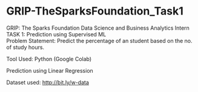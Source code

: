 # GRIP-TheSparksFoundation_Task1
GRIP: The Sparks Foundation Data Science and Business Analytics Intern  
TASK 1: Prediction using Supervised ML  
Problem Statement: Predict the percentage of an student based on the no. of study hours. 

Tool Used: Python (Google Colab)

Prediction using Linear Regression

Dataset used: http://bit.ly/w-data


